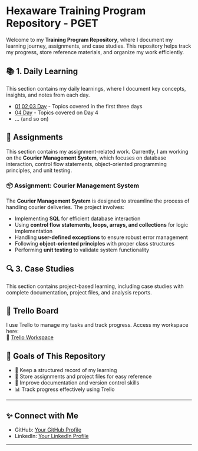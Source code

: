 # Hexaware Training Program Repository  - PGET

Welcome to my **Training Program Repository**, where I document my learning journey, assignments, and case studies. This repository helps track my progress, store reference materials, and organize my work efficiently.  

## 📚 **1. Daily Learning**  

This section contains my daily learnings, where I document key concepts, insights, and notes from each day.  

- [01,02,03 Day](Daily%20Learnings/01%2C02%2C03%20Day.docx) - Topics covered in the first three days  
- [04 Day](Daily-Learning/04%20Day.docx) - Topics covered on Day 4  
- ... (and so on)  

## 📝 Assignments  

This section contains my assignment-related work. Currently, I am working on the **Courier Management System**, which focuses on database interaction, control flow statements, object-oriented programming principles, and unit testing.  

### 📦 **Assignment: Courier Management System**  
The **Courier Management System** is designed to streamline the process of handling courier deliveries. The project involves:  
- Implementing **SQL** for efficient database interaction  
- Using **control flow statements, loops, arrays, and collections** for logic implementation  
- Handling **user-defined exceptions** to ensure robust error management  
- Following **object-oriented principles** with proper class structures  
- Performing **unit testing** to validate system functionality

  
## 🔍 **3. Case Studies**  
This section contains project-based learning, including case studies with complete documentation, project files, and analysis reports.  

## 📌 **Trello Board**  
I use Trello to manage my tasks and track progress. Access my workspace here:  
🔗 [Trello Workspace]([https://trello.com/invite/b/67d27948a43ac3eafe8ab533/ATTI31d7e1201e52bff1fe604b2dce340a06A180F999/hexaware-technical-training])  

## 🎯 **Goals of This Repository**  
- 📖 Keep a structured record of my learning  
- 🔗 Store assignments and project files for easy reference  
- 🚀 Improve documentation and version control skills  
- 📊 Track progress effectively using Trello  

---


## ✨ Connect with Me
- GitHub: [Your GitHub Profile](https://github.com/Reshmika19)
- LinkedIn: [Your LinkedIn Profile](#https://www.linkedin.com/in/reshmika-k-s-19se/)

---


